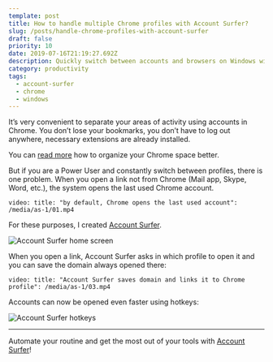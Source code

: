 ```yaml
---
template: post
title: How to handle multiple Chrome profiles with Account Surfer?
slug: /posts/handle-chrome-profiles-with-account-surfer
draft: false
priority: 10
date: 2019-07-16T21:19:27.692Z
description: Quickly switch between accounts and browsers on Windows with Account Surfer.
category: productivity
tags:
  - account-surfer
  - chrome
  - windows
---
```


It’s very convenient to separate your areas of activity using accounts in Chrome. You don’t lose your bookmarks, you don’t have to log out anywhere, necessary extensions are already installed.

You can [read more](https://www.makeuseof.com/tag/custom-chrome-browser-profiles/) how to organize your Chrome space better.

But if you are a Power User and constantly switch between profiles, there is one problem. When you open a link not from Chrome (Mail app, Skype, Word, etc.), the system opens the last used Chrome account.

`video: title: "by default, Chrome opens the last used account": /media/as-1/01.mp4`

For these purposes, I created [Account Surfer](https://www.microsoft.com/store/apps/9PHVP9RJR7R7).

![Account Surfer home screen](/media/as-1/02.png 'All my browsers and accounts on a single screen of Account Surfer')

When you open a link, Account Surfer asks in which profile to open it and you can save the domain always opened there:

`video: title: "Account Surfer saves domain and links it to Chrome profile": /media/as-1/03.mp4`

Accounts can now be opened even faster using hotkeys:

![Account Surfer hotkeys](/media/as-1/04.png 'Account Surfer hotkeys')

---

Automate your routine and get the most out of your tools with [Account Surfer](https://www.microsoft.com/store/apps/9PHVP9RJR7R7)!
